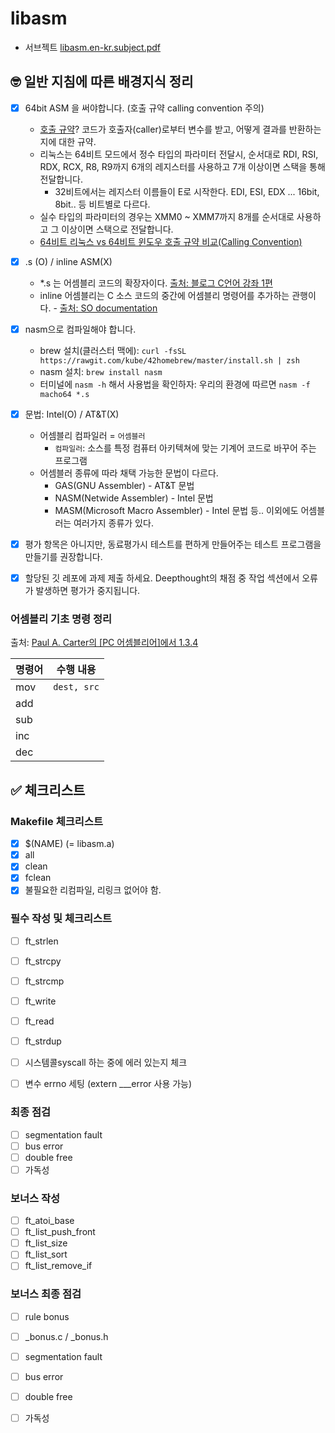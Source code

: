 # libasm


- 서브젝트 [libasm.en-kr.subject.pdf](https://github.com/yeosong1/yeosong1.github.io/files/5485720/en.subject.2.pdf)

## 🤓 일반 지침에 따른 배경지식 정리

- [x] 64bit ASM 을 써야합니다. (호출 규약 calling convention 주의)
  - [호출 규약](https://ko.wikipedia.org/wiki/%ED%98%B8%EC%B6%9C_%EA%B7%9C%EC%95%BD)? 코드가 호출자(caller)로부터 변수를 받고, 어떻게 결과를 반환하는지에 대한 규약. 
  - 리눅스는 64비트 모드에서 정수 타입의 파라미터 전달시, 순서대로 RDI, RSI, RDX, RCX, R8, R9까지 6개의 레지스터를 사용하고 7개 이상이면 스택을 통해 전달합니다.
    - 32비트에서는 레지스터 이름들이 E로 시작한다. EDI, ESI, EDX ... 16bit, 8bit.. 등 비트별로 다르다.
  - 실수 타입의 파라미터의 경우는 XMM0 ~ XMM7까지 8개를 순서대로 사용하고 그 이상이면 스택으로 전달합니다.
  - [64비트 리눅스 vs 64비트 윈도우 호출 규약 비교(Calling Convention)](https://kkamagui.tistory.com/811)

- [x] .s (O) / inline ASM(X)
  - *.s 는 어셈블리 코드의 확장자이다. [출처: 블로그 C언어 강좌 1편](https://blog.hexabrain.net/2)
  - inline 어셈블리는 C 소스 코드의 중간에 어셈블리 명령어를 추가하는 관행이다. - [출처: SO documentation](https://sodocumentation.net/ko/c/topic/4263/%EC%9D%B8%EB%9D%BC%EC%9D%B8-%EC%96%B4%EC%85%88%EB%B8%94%EB%A6%AC)
- [x] nasm으로 컴파일해야 합니다.
  - brew 설치(클러스터 맥에): `curl -fsSL https://rawgit.com/kube/42homebrew/master/install.sh | zsh`
  - nasm 설치: `brew install nasm`
  - 터미널에 `nasm -h` 해서 사용법을 확인하자: 우리의 환경에 따르면 `nasm -f macho64 *.s`
- [x] 문법: Intel(O) / AT&T(X)
  - 어셈블리 컴파일러 = `어셈블러`
    - `컴파일러`: 소스를 특정 컴퓨터 아키텍쳐에 맞는 기계어 코드로 바꾸어 주는 프로그램
  - 어셈블러 종류에 따라 채택 가능한 문법이 다르다.
    - GAS(GNU Assembler) - AT&T 문법
    - NASM(Netwide Assembler) - Intel 문법
    - MASM(Microsoft Macro Assembler) - Intel 문법 등.. 이외에도 어셈블러는 여러가지 종류가 있다.

- [x] 평가 항목은 아니지만, 동료평가시 테스트를 편하게 만들어주는 테스트 프로그램을 만들기를 권장합니다.
- [x] 할당된 깃 레포에 과제 제출 하세요. Deepthought의 채점 중 작업 섹션에서 오류가 발생하면 평가가 중지됩니다.

### 어셈블리 기초 명령 정리

출처: [Paul A. Carter의 [PC 어셈블리어]에서 1.3.4](https://pacman128.github.io/static/pcasm-book-korean.pdf)

| 명령어 | 수행 내용 |
| --- | --- |
| mov | `dest, src` |
| add | |
| sub | |
| inc | |
| dec | |








## ✅ 체크리스트

### Makefile 체크리스트

- [x] $(NAME) (= libasm.a)
- [x] all
- [x] clean
- [x] fclean
- [x] 불필요한 리컴파일, 리링크 없어야 함.

### 필수 작성 및 체크리스트

- [ ] ft_strlen
- [ ] ft_strcpy
- [ ] ft_strcmp
- [ ] ft_write
- [ ] ft_read
- [ ] ft_strdup

- [ ] 시스템콜syscall 하는 중에 에러 있는지 체크
- [ ] 변수 errno 세팅 (extern ___error 사용 가능)

### 최종 점검

- [ ] segmentation fault
- [ ] bus error
- [ ] double free
- [ ] 가독성

### 보너스 작성

- [ ] ft_atoi_base
- [ ] ft_list_push_front
- [ ] ft_list_size
- [ ] ft_list_sort
- [ ] ft_list_remove_if

### 보너스 최종 점검

- [ ] rule bonus
- [ ] _bonus.c / _bonus.h
- [ ] segmentation fault
- [ ] bus error
- [ ] double free
- [ ] 가독성



